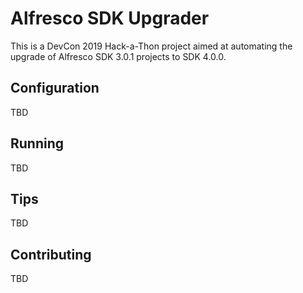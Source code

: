 # Alfresco SDK Upgrader

This is a DevCon 2019 Hack-a-Thon project aimed at automating the upgrade of
Alfresco SDK 3.0.1 projects to SDK 4.0.0.

## Configuration

TBD

## Running

TBD

## Tips

TBD

## Contributing

TBD
